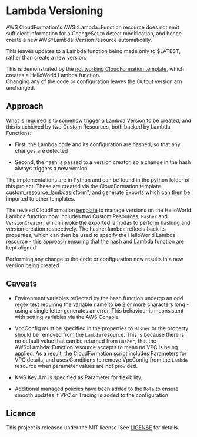 # Lambda Versioning

AWS CloudFormation's AWS::Lambda::Function resource does not emit sufficient information for a ChangeSet
to detect modification, and hence create a new AWS::Lambda::Version resource automatically.

This leaves updates to a Lambda function being made only to $LATEST, rather than create a new version.  

This is demonstrated by the [not working CloudFormation template](), which creates a HelloWorld Lambda function.  
Changing any of the code or configuration leaves the Output version arn unchanged.

## Approach

What is required is to somehow trigger a Lambda Version to be created, and this is achieved by two 
Custom Resources, both backed by Lambda Functions:

* First, the Lambda code and its configuration are hashed, so that any changes are detected

* Second, the hash is passed to a version creator, so a change in the hash always triggers a new version 

The implementations are in Python and can be found in the python folder of this project.  These are created
via the CloudFormation template [custom_resource_lambdas.cform"](), and generate Exports which can then be
imported to other templates.

The revised CloudFormation [template]() to manage versions on the HelloWorld Lambda function now includes two 
Custom Resources, `Hasher` and `VersionCreator`, which invoke the exported lambdas to perform hashing and
version creation respectively.  The hasher lambda reflects back its properties, which can then be used to
specify the HelloWorld Lambda resource - this approach ensuring that the hash and Lambda function are kept
aligned.

Performing any change to the code or configuration now results in a new version being created.

## Caveats

* Environment variables reflected by the hash function undergo an odd regex test requiring the variable name
to be 2 or more characters long - using a single letter generates an error.  This behaviour is inconsistent
with setting variables via the AWS Console

* VpcConfig must be specified in the properties to `Hasher` or the property should be removed from the 
`Lambda` resource.  This is because there is no default value that can be returned from `Hasher`, that the
AWS::Lambda::Function resource accepts to mean no VPC is being applied.  As a result, the CloudFormation
script includes Parameters for VPC details, and uses Conditions to remove VpcConfig from the `Lambda` 
resource when parameter values are not provided.

* KMS Key Arn is specified as Parameter for flexibility.

* Additional managed policies have been added to the `Role` to ensure smooth updates if VPC or Tracing is
added to the configuration


## Licence

This project is released under the MIT license. See [LICENSE](LICENSE) for details.
